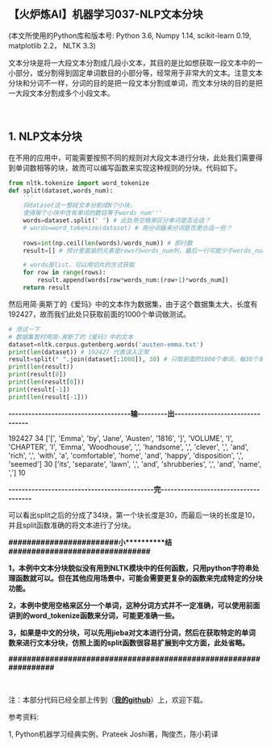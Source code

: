 【火炉炼AI】机器学习037-NLP文本分块
-

(本文所使用的Python库和版本号: Python 3.6, Numpy 1.14, scikit-learn 0.19, matplotlib 2.2， NLTK 3.3)

文本分块是将一大段文本分割成几段小文本，其目的是比如想获取一段文本中的一小部分，或分割得到固定单词数目的小部分等，经常用于非常大的文本。注意文本分块和分词不一样，分词的目的是把一段文本分割成单词，而文本分块的目的是把一大段文本分割成多个小段文本。

<br/>

## 1. NLP文本分块

在不用的应用中，可能需要按照不同的规则对大段文本进行分块，此处我们需要得到单词数相等的块，故而可以编写函数来实现这种规则的分块。代码如下。

```Python
from nltk.tokenize import word_tokenize
def split(dataset,words_num):
    '''
    将dataset这一整段文本分割成N个小块，
    使得每个小块中含有单词的数目等于words_num'''
    words=dataset.split(' ') # 此处用空格来区分单词是否合适？
    # words=word_tokenize(dataset) # 用分词器来分词是否更合适一些？
    
    rows=int(np.ceil(len(words)/words_num)) # 即行数
    result=[] # 预计里面装的元素是rows行words_num列，最后一行可能少于words_num，故不能用np.array

    # words是list，可以用切片的方式获取
    for row in range(rows):
        result.append(words[row*words_num:(row+1)*words_num])
    return result

```

然后用简·奥斯丁的《爱玛》中的文本作为数据集，由于这个数据集太大，长度有192427，故而我们此处只获取前面的1000个单词做测试。

```Python
# 测试一下
# 数据集暂时用简·奥斯丁的《爱玛》中的文本
dataset=nltk.corpus.gutenberg.words('austen-emma.txt')
print(len(dataset)) # 192427 代表读入正常
result=split(" ".join(dataset[:1000]), 30) # 只取前面的1000个单词，每30个单词分一个块，一共有34个块
print(len(result))
print(result[0])
print(len(result[0]))
print(result[-1])
print(len(result[-1]))
```
**-------------------------------------输---------出--------------------------------**

192427
34
['[', 'Emma', 'by', 'Jane', 'Austen', '1816', ']', 'VOLUME', 'I', 'CHAPTER', 'I', 'Emma', 'Woodhouse', ',', 'handsome', ',', 'clever', ',', 'and', 'rich', ',', 'with', 'a', 'comfortable', 'home', 'and', 'happy', 'disposition', ',', 'seemed']
30
['its', 'separate', 'lawn', ',', 'and', 'shrubberies', ',', 'and', 'name', ',']
10

**--------------------------------------------完-------------------------------------**

可以看出split之后的分成了34块，第一个块长度是30，而最后一块的长度是10，并且split函数准确的将文本进行了分块。

**\#\#\#\#\#\#\#\#\#\#\#\#\#\#\#\#\#\#\#\#\#\#\#\#小\*\*\*\*\*\*\*\*\*\*结\#\#\#\#\#\#\#\#\#\#\#\#\#\#\#\#\#\#\#\#\#\#\#\#\#\#\#\#\#\#\#**

**1，本例中文本分块貌似没有用到NLTK模块中的任何函数，只用python字符串处理函数就可以。但在其他应用场景中，可能会需要更复杂的函数来完成特定的分块功能。**

**2，本例中使用空格来区分一个单词，这种分词方式并不一定准确，可以使用前面讲到的word_tokenize函数来分词，可能更准确一些。**

**3，如果是中文的分块，可以先用jieba对文本进行分词，然后在获取特定的单词数来进行文本分块，仿照上面的split函数很容易扩展到中文方面，此处省略。**

**\#\#\#\#\#\#\#\#\#\#\#\#\#\#\#\#\#\#\#\#\#\#\#\#\#\#\#\#\#\#\#\#\#\#\#\#\#\#\#\#\#\#\#\#\#\#\#\#\#\#\#\#\#\#\#\#\#\#\#\#\#\#\#\#\#**


<br/>

注：本部分代码已经全部上传到（[**我的github**](https://github.com/RayDean/MachineLearning)）上，欢迎下载。

参考资料:

1, Python机器学习经典实例，Prateek Joshi著，陶俊杰，陈小莉译
